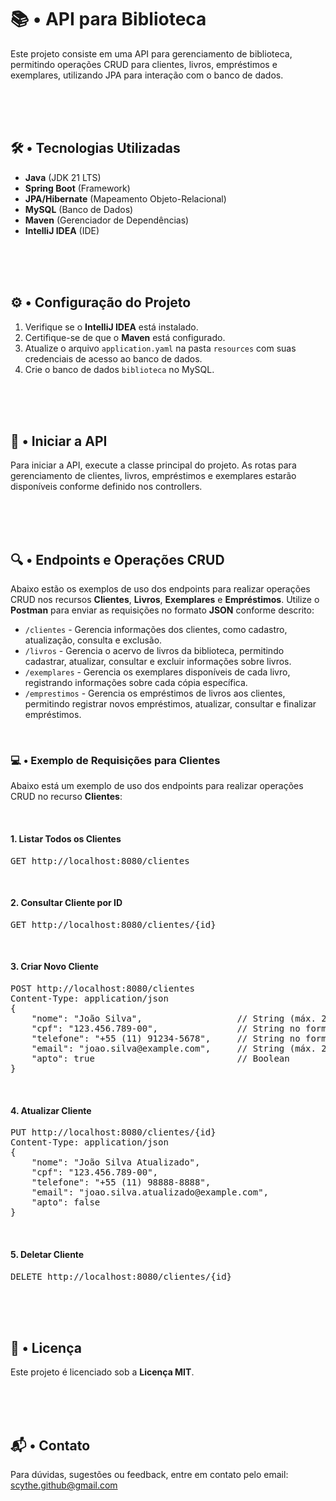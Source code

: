 <!DOCTYPE html>
<html lang="pt-BR">
<head>
    <meta charset="UTF-8">
    <meta name="viewport" content="width=device-width, initial-scale=1.0">
</head>
<body>
    <div class="container">
        <h1>📚 • API para Biblioteca</h1>
        <p>Este projeto consiste em uma API para gerenciamento de biblioteca, permitindo operações CRUD para clientes, livros, empréstimos e exemplares, utilizando JPA para interação com o banco de dados.</p>

<br><br><br>

<h2>🛠️ • Tecnologias Utilizadas</h2>
        <ul>
            <li><strong>Java</strong> (JDK 21 LTS)</li>
            <li><strong>Spring Boot</strong> (Framework)</li>
            <li><strong>JPA/Hibernate</strong> (Mapeamento Objeto-Relacional)</li>
            <li><strong>MySQL</strong> (Banco de Dados)</li>
            <li><strong>Maven</strong> (Gerenciador de Dependências)</li>
            <li><strong>IntelliJ IDEA</strong> (IDE)</li>
        </ul>

<br><br><br>

<h2>⚙️ • Configuração do Projeto</h2>
        <ol>
            <li>Verifique se o <strong>IntelliJ IDEA</strong> está instalado.</li>
            <li>Certifique-se de que o <strong>Maven</strong> está configurado.</li>
            <li>Atualize o arquivo <code>application.yaml</code> na pasta <code>resources</code> com suas credenciais de acesso ao banco de dados.</li>
            <li>Crie o banco de dados <code>biblioteca</code> no MySQL.</li>
        </ol>

<br><br><br>

<h2>🚀 • Iniciar a API</h2>
        <p>Para iniciar a API, execute a classe principal do projeto. As rotas para gerenciamento de clientes, livros, empréstimos e exemplares estarão disponíveis conforme definido nos controllers.</p>

<br><br><br>

<h2>🔍 • Endpoints e Operações CRUD</h2>
<p>Abaixo estão os exemplos de uso dos endpoints para realizar operações CRUD nos recursos <strong>Clientes</strong>, <strong>Livros</strong>, <strong>Exemplares</strong> e <strong>Empréstimos</strong>. Utilize o <strong>Postman</strong> para enviar as requisições no formato <strong>JSON</strong> conforme descrito:</p>

<ul>
    <li><code>/clientes</code> - Gerencia informações dos clientes, como cadastro, atualização, consulta e exclusão.</li>
    <li><code>/livros</code> - Gerencia o acervo de livros da biblioteca, permitindo cadastrar, atualizar, consultar e excluir informações sobre livros.</li>
    <li><code>/exemplares</code> - Gerencia os exemplares disponíveis de cada livro, registrando informações sobre cada cópia específica.</li>
    <li><code>/emprestimos</code> - Gerencia os empréstimos de livros aos clientes, permitindo registrar novos empréstimos, atualizar, consultar e finalizar empréstimos.</li>
</ul>

<br>

<h3>💻 • Exemplo de Requisições para Clientes</h3>
<p>Abaixo está um exemplo de uso dos endpoints para realizar operações CRUD no recurso <strong>Clientes</strong>:</p>

<br>

<h4>1. Listar Todos os Clientes</h4>
        <pre>GET http://localhost:8080/clientes</pre>

<br>

<h4>2. Consultar Cliente por ID</h4>
        <pre>GET http://localhost:8080/clientes/{id}</pre>

<br>

<h4>3. Criar Novo Cliente</h4>
        <pre>
POST http://localhost:8080/clientes
Content-Type: application/json
{
    "nome": "João Silva",                  // String (máx. 255 caracteres)
    "cpf": "123.456.789-00",               // String no formato ###.###.###-##
    "telefone": "+55 (11) 91234-5678",     // String no formato +## (##) #####-####
    "email": "joao.silva@example.com",     // String (máx. 255 caracteres, único)
    "apto": true                           // Boolean
}
</pre>

<br>

<h4>4. Atualizar Cliente</h4>
        <pre>
PUT http://localhost:8080/clientes/{id}
Content-Type: application/json
{
    "nome": "João Silva Atualizado",
    "cpf": "123.456.789-00",
    "telefone": "+55 (11) 98888-8888",
    "email": "joao.silva.atualizado@example.com",
    "apto": false
}
</pre>

<br>

<h4>5. Deletar Cliente</h4>
        <pre>DELETE http://localhost:8080/clientes/{id}</pre>

<br><br><br>

<h2>📜 • Licença</h2>
        <p>Este projeto é licenciado sob a <strong>Licença MIT</strong>.</p>

<br><br><br>

<h2>📬 • Contato</h2>
        <p>Para dúvidas, sugestões ou feedback, entre em contato pelo email: 
            <a href="mailto:scythe.github@gmail.com">scythe.github@gmail.com</a>
        </p>
    </div>
</body>
</html>
